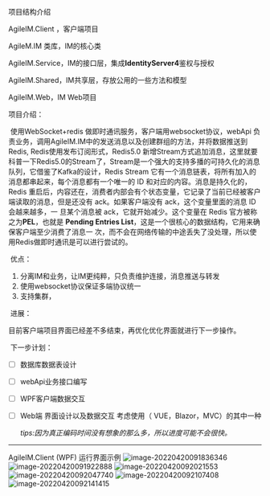 项目结构介绍

AgileIM.Client ，客户端项目

AgileM.IM  类库，IM的核心类

AgileIM.Service，IM的接口层，集成**IdentityServer4**鉴权与授权

AgileIM.Shared，IM共享层，存放公用的一些方法和模型

AgileIM.Web，IM Web项目

项目介绍：

​	使用WebSocket+redis 做即时通讯服务，客户端用websocket协议，webApi 负责业务，调用AgileIM.IM中的发送消息以及创建群组的方法，并将数据推送到Redis, Redis使用发布订阅形式，Redis5.0 新增Stream方式追加消息，这里就要科普一下Redis5.0的Stream了，Stream是一个强大的支持多播的可持久化的消息队列，它借鉴了Kafka的设计，Redis Stream 它有一个消息链表，将所有加入的消息都串起来，每个消息都有一个唯一的 ID 和对应的内容。消息是持久化的，Redis 重启后，内容还在，消费者内部会有个状态变量，它记录了当前已经被客户端读取的消息，但是还没有 ack。如果客户端没有 ack，这个变量里面的消息 ID 会越来越多，一 旦某个消息被 ack，它就开始减少。这个变量在 Redis 官方被称之为**PEL**，也就是 **Pending Entries List**，这是一个很核心的数据结构，它用来确保客户端至少消费了消息一 次，而不会在网络传输的中途丢失了没处理，所以使用Redis做即时通讯是可以进行尝试的。

​	优点：

1. 分离IM和业务，让IM更纯粹，只负责维护连接，消息推送与转发
2. 使用websocket协议保证多端协议统一
3. 支持集群，

​    进展：

​	目前客户端项目界面已经差不多结束，再优化优化界面就进行下一步操作。

​    下一步计划：

- [ ] 数据库数据表设计

- [ ] webApi业务接口编写

- [ ] WPF客户端数据交互

- [ ] Web端 界面设计以及数据交互 考虑使用（ VUE，Blazor，MVC）的其中一种

  

  *tips:因为真正编码时间没有想象的那么多，所以进度可能不会很快。*

------

AgileIM.Client (WPF) 运行界面示例
![image-20220420091836346](https://user-images.githubusercontent.com/56998197/164133004-dc707b16-7721-45b9-8f50-8bf00f45d3a0.png)
![image-20220420091922888](https://user-images.githubusercontent.com/56998197/164133013-f8d0433a-f06a-4528-a629-747b1d8c6cee.png)
![image-20220420092021553](https://user-images.githubusercontent.com/56998197/164133033-11d0222b-4f7d-4e03-9db7-065fb67e5124.png)
![image-20220420092047740](https://user-images.githubusercontent.com/56998197/164133041-7ef2bb56-09f7-4361-9ba2-3cfd6d9d7529.png)
![image-20220420092107408](https://user-images.githubusercontent.com/56998197/164133052-f9618e52-f7f2-4fac-b324-91a6b97669f7.png)
![image-20220420092141415](https://user-images.githubusercontent.com/56998197/164133064-53f8a9e5-f046-4d90-96e2-8f5d32921eba.png)


